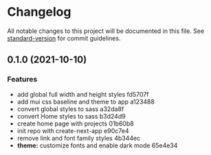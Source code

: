 # Changelog

All notable changes to this project will be documented in this file. See [standard-version](https://github.com/conventional-changelog/standard-version) for commit guidelines.

## 0.1.0 (2021-10-10)


### Features

* add global full width and height styles fd5707f
* add mui css baseline and theme to app a123488
* convert global styles to sass a32da8f
* convert Home styles to sass b3d24d9
* create home page with projects 01b60b8
* init repo with create-next-app e90c7e4
* remove link and font family styles 4b344ec
* **theme:** customize fonts and enable dark mode 65e4e34
